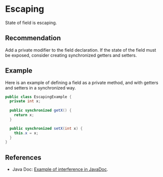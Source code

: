 # Escaping
State of field is escaping.


## Recommendation
Add a private modifier to the field declaration. If the state of the field must be exposed, consider creating synchronized getters and setters.


## Example
Here is an example of defining a field as a private method, and with getters and setters in a synchronized way.


```java
public class EscapingExample {
  private int x;
  
  public synchronized getX() {
    return x;
  }

  public synchronized setX(int x) {
    this.x = x;
  }
}

```

## References
* Java Doc: [Example of interference in JavaDoc](https://docs.oracle.com/javase/tutorial/essential/concurrency/interfere.html).

